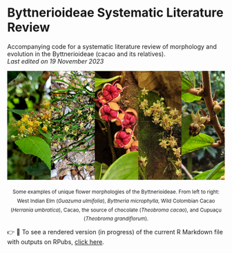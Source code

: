 # Byttnerioideae Systematic Literature Review
Accompanying code for a systematic literature review of morphology and evolution in the Byttnerioideae (cacao and its relatives).   
*Last edited on 19 November 2023*   

<p align="center">
<a href="url"><img src="https://github.com/aubricot/bytt_syslitrev/blob/main/bytt_sysrev_banner.png" align="middle" width="900" ></a></p>   

<p align="center">
<sub>Some examples of unique flower morphologies of the Byttnerioideae. From left to right: West Indian Elm (<i>Guazuma ulmifolia</i>), <i>Byttneria microphylla</i>, Wild Colombian Cacao (<i>Herrania umbratica</i>), Cacao, the source of chocolate (<i>Theobroma cacao</i>), and Cupuaçu (<i>Theobroma grandiflorum</i>).</sub>


:point_right: :hibiscus: To see a rendered version (in progress) of the current R Markdown file with outputs on RPubs, [click here](https://rpubs.com/aubricot/1117098).
